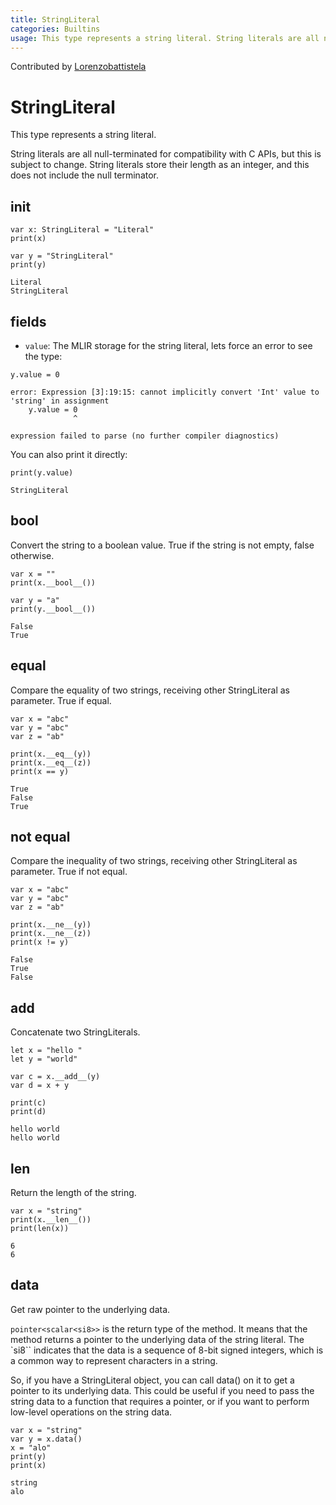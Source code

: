 ```yaml
---
title: StringLiteral
categories: Builtins
usage: This type represents a string literal. String literals are all null-terminated for compatibility with C APIs, but this is subject to change. String literals store their length as an integer, and this does not include the null terminator.
---
```


Contributed by [Lorenzobattistela](https://github.com/Lorenzobattistela)

# StringLiteral

This type represents a string literal.

String literals are all null-terminated for compatibility with C APIs, but this is subject to change. String literals store their length as an integer, and this does not include the null terminator.


## init


```mojo
var x: StringLiteral = "Literal"
print(x)

var y = "StringLiteral"
print(y)
```

    Literal
    StringLiteral


## fields

- `value`: The MLIR storage for the string literal, lets force an error to see the type:


```mojo
y.value = 0
```

    error: Expression [3]:19:15: cannot implicitly convert 'Int' value to 'string' in assignment
        y.value = 0
                  ^

    expression failed to parse (no further compiler diagnostics)

You can also print it directly:


```mojo
print(y.value)
```

    StringLiteral


## bool

Convert the string to a boolean value. True if the string is not empty, false otherwise.


```mojo
var x = ""
print(x.__bool__())

var y = "a"
print(y.__bool__())
```

    False
    True


## equal

Compare the equality of two strings, receiving other StringLiteral as parameter. True if equal.


```mojo
var x = "abc"
var y = "abc"
var z = "ab"

print(x.__eq__(y))
print(x.__eq__(z))
print(x == y)
```

    True
    False
    True


## not equal

Compare the inequality of two strings, receiving other StringLiteral as parameter. True if not equal.


```mojo
var x = "abc"
var y = "abc"
var z = "ab"

print(x.__ne__(y))
print(x.__ne__(z))
print(x != y)
```

    False
    True
    False


## add

Concatenate two StringLiterals.


```mojo
let x = "hello "
let y = "world"

var c = x.__add__(y)
var d = x + y

print(c)
print(d)
```

    hello world
    hello world


## len

Return the length of the string.


```mojo
var x = "string"
print(x.__len__())
print(len(x))
```

    6
    6


## data

Get raw pointer to the underlying data.

`pointer<scalar<si8>>` is the return type of the method. It means that the method returns a pointer to the underlying data of the string literal. The `si8`` indicates that the data is a sequence of 8-bit signed integers, which is a common way to represent characters in a string.

So, if you have a StringLiteral object, you can call data() on it to get a pointer to its underlying data. This could be useful if you need to pass the string data to a function that requires a pointer, or if you want to perform low-level operations on the string data.


```mojo
var x = "string"
var y = x.data()
x = "alo"
print(y)
print(x)
```

    string
    alo


<CommentService />
